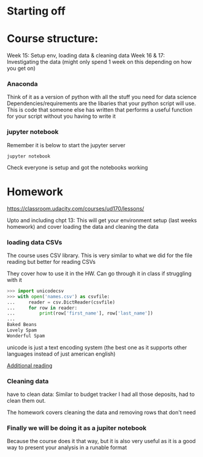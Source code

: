 # Starting off

# Course structure:
Week 15: Setup env, loading data & cleaning data
Week 16 & 17: Investigating the data (might only spend 1 week on this depending on how you get on)


### Anaconda
Think of it as a version of python with all the stuff you need for data science
Dependencies/requirements are the libaries that your python script will use. This is code that someone else has written that performs a useful function for your script without you having to write it

### jupyter notebook
Remember it is below to start the jupyter server
```
jupyter notebook
```

Check everyone is setup and got the notebooks working


# Homework
https://classroom.udacity.com/courses/ud170/lessons/

Upto and including chpt 13:
This will get your environment setup (last weeks homework) and cover loading the data and cleaning the data

### loading data CSVs
The course uses CSV library. This is very similar to what we did for the file reading but better for reading CSVs

They cover how to use it in the HW. Can go through it in class if struggling with it
```python
>>> import unicodecsv
>>> with open('names.csv') as csvfile:
...     reader = csv.DictReader(csvfile)
...     for row in reader:
...         print(row['first_name'], row['last_name'])
...
Baked Beans
Lovely Spam
Wonderful Spam
```
unicode is just a text encoding system (the best one as it supports other languages instead of just american english)

[Additional reading](https://realpython.com/python-csv/)

### Cleaning data
have to clean data: Similar to budget tracker I had all those deposits, had to clean them out. 

The homework covers cleaning the data and removing rows that don't need

### Finally we will be doing it as a jupiter notebook
Because the course does it that way, but it is also very useful as it is a good way to present your analysis in a runable format
